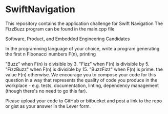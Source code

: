 # SwiftNavigation
This repository contains the application challenge for Swift Navigation
The FizzBuzz program can be found in the main.cpp file

Software, Product, and Embedded Engineering Candidates

In the programming language of your choice, write a program generating the first n Fibonacci numbers F(n), printing

"Buzz" when F(n) is divisible by 3.
"Fizz" when F(n) is divisible by 5.
"FizzBuzz" when F(n) is divisible by 15.
"BuzzFizz" when F(n) is prime.
the value F(n) otherwise.
We encourage you to compose your code for this question in a way that represents the quality of code you produce in the workplace - e.g. tests, documentation, linting, dependency management (though there's no need to go this far).

Please upload your code to GitHub or bitbucket and post a link to the repo or gist as your answer in the Lever form.
